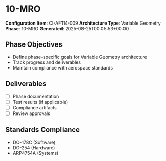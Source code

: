 # 10-MRO

**Configuration Item**: CI-AF114-009
**Architecture Type**: Variable Geometry
**Phase**: 10-MRO
**Generated**: 2025-08-25T00:05:53+00:00

## Phase Objectives
- Define phase-specific goals for Variable Geometry architecture
- Track progress and deliverables
- Maintain compliance with aerospace standards

## Deliverables
- [ ] Phase documentation
- [ ] Test results (if applicable)
- [ ] Compliance artifacts
- [ ] Review approvals

## Standards Compliance
- DO-178C (Software)
- DO-254 (Hardware)
- ARP4754A (Systems)
